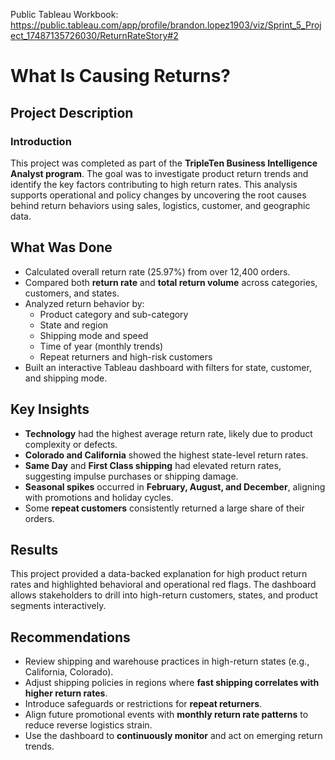 Public Tableau Workbook: https://public.tableau.com/app/profile/brandon.lopez1903/viz/Sprint_5_Project_17487135726030/ReturnRateStory#2

# What Is Causing Returns?

## Project Description

### Introduction  
This project was completed as part of the **TripleTen Business Intelligence Analyst program**. The goal was to investigate product return trends and identify the key factors contributing to high return rates. This analysis supports operational and policy changes by uncovering the root causes behind return behaviors using sales, logistics, customer, and geographic data.

## What Was Done

- Calculated overall return rate (25.97%) from over 12,400 orders.
- Compared both **return rate** and **total return volume** across categories, customers, and states.
- Analyzed return behavior by:
  - Product category and sub-category
  - State and region
  - Shipping mode and speed
  - Time of year (monthly trends)
  - Repeat returners and high-risk customers
- Built an interactive Tableau dashboard with filters for state, customer, and shipping mode.

## Key Insights

- **Technology** had the highest average return rate, likely due to product complexity or defects.
- **Colorado and California** showed the highest state-level return rates.
- **Same Day** and **First Class shipping** had elevated return rates, suggesting impulse purchases or shipping damage.
- **Seasonal spikes** occurred in **February, August, and December**, aligning with promotions and holiday cycles.
- Some **repeat customers** consistently returned a large share of their orders.

## Results

This project provided a data-backed explanation for high product return rates and highlighted behavioral and operational red flags. The dashboard allows stakeholders to drill into high-return customers, states, and product segments interactively.

## Recommendations

- Review shipping and warehouse practices in high-return states (e.g., California, Colorado).
- Adjust shipping policies in regions where **fast shipping correlates with higher return rates**.
- Introduce safeguards or restrictions for **repeat returners**.
- Align future promotional events with **monthly return rate patterns** to reduce reverse logistics strain.
- Use the dashboard to **continuously monitor** and act on emerging return trends.

